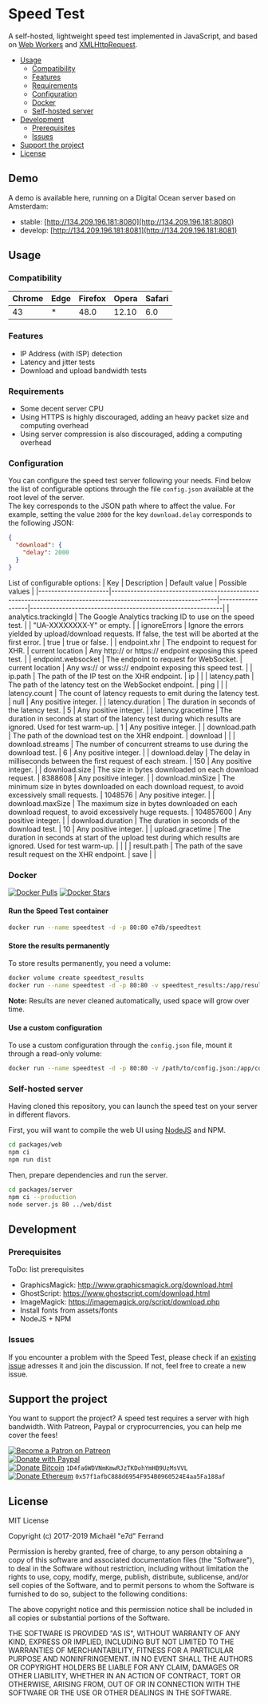 # Speed Test

A self-hosted, lightweight speed test implemented in JavaScript, and based on [Web Workers](https://developer.mozilla.org/docs/Web/API/Web_Workers_API) and [XMLHttpRequest](https://developer.mozilla.org/docs/Web/API/XMLHttpRequest).

- [Usage](#usage)
  - [Compatibility](#compatibility)
  - [Features](#features)
  - [Requirements](#requirements)
  - [Configuration](#configuration)
  - [Docker](#docker)
  - [Self-hosted server](#self-hosted-server)
- [Development](#development)
  - [Prerequisites](#prerequisites)
  - [Issues](#issues)
- [Support the project](#support-the-project)
- [License](#license)

## Demo

A demo is available here, running on a Digital Ocean server based on Amsterdam:

- stable: [http://134.209.196.181:8080](http://134.209.196.181:8080)
- develop: [http://134.209.196.181:8081](http://134.209.196.181:8081)

## Usage

### Compatibility

| Chrome | Edge | Firefox | Opera | Safari |
| ------ | ---- | ------- | ----- | ------ |
| 43     | \*   | 48.0    | 12.10 | 6.0    |

### Features

- IP Address (with ISP) detection
- Latency and jitter tests
- Download and upload bandwidth tests

### Requirements

- Some decent server CPU
- Using HTTPS is highly discouraged, adding an heavy packet size and computing overhead
- Using server compression is also discouraged, adding a computing overhead

### Configuration

You can configure the speed test server following your needs. Find below the list of configurable options through the file `config.json` available at the root level of the server.  
The key corresponds to the JSON path where to affect the value. For example, setting the value `2000` for the key `download.delay` corresponds to the following JSON:

```json
{
  "download": {
    "delay": 2000
  }
}
```

List of configurable options:
| Key | Description | Default value | Possible values |
|----------------------|---------------------------------------------------------------------------------------------------------------|------------------|------------------------------------------------------------|
| analytics.trackingId | The Google Analytics tracking ID to use on the speed test. | | "UA-XXXXXXXX-Y" or empty. |
| ignoreErrors | Ignore the errors yielded by upload/download requests. If false, the test will be aborted at the first error. | true | true or false. |
| endpoint.xhr | The endpoint to request for XHR. | current location | Any http:// or https:// endpoint exposing this speed test. |
| endpoint.websocket | The endpoint to request for WebSocket. | current location | Any ws:// or wss:// endpoint exposing this speed test. |
| ip.path | The path of the IP test on the XHR endpoint. | ip | |
| latency.path | The path of the latency test on the WebSocket endpoint. | ping | |
| latency.count | The count of latency requests to emit during the latency test. | null | Any positive integer. |
| latency.duration | The duration in seconds of the latency test. | 5 | Any positive integer. |
| latency.gracetime | The duration in seconds at start of the latency test during which results are ignored. Used for test warm-up. | 1 | Any positive integer. |
| download.path | The path of the download test on the XHR endpoint. | download | |
| download.streams | The number of concurrent streams to use during the download test. | 6 | Any positive integer. |
| download.delay | The delay in milliseconds between the first request of each stream. | 150 | Any positive integer. |
| download.size | The size in bytes downloaded on each download request. | 8388608 | Any positive integer. |
| download.minSize | The minimum size in bytes downloaded on each download request, to avoid excessively small requests. | 1048576 | Any positive integer. |
| download.maxSize | The maximum size in bytes downloaded on each download request, to avoid excessively huge requests. | 104857600 | Any positive integer. |
| download.duration | The duration in seconds of the download test. | 10 | Any positive integer. |
| upload.gracetime | The duration in seconds at start of the upload test during which results are ignored. Used for test warm-up. | | |
| result.path | The path of the save result request on the XHR endpoint. | save | |

### Docker

[![Docker Pulls](https://img.shields.io/docker/pulls/e7db/speedtest.svg)](https://hub.docker.com/r/e7db/speedtest)
[![Docker Stars](https://img.shields.io/docker/stars/e7db/speedtest.svg)](https://hub.docker.com/r/e7db/speedtest)

#### Run the Speed Test container

```sh
docker run --name speedtest -d -p 80:80 e7db/speedtest
```

#### Store the results permanently

To store results permanently, you need a volume:

```sh
docker volume create speedtest_results
docker run --name speedtest -d -p 80:80 -v speedtest_results:/app/results e7db/speedtest
```

**Note:** Results are never cleaned automatically, used space will grow over time.

#### Use a custom configuration

To use a custom configuration through the `config.json` file, mount it through a read-only volume:

```sh
docker run --name speedtest -d -p 80:80 -v /path/to/config.json:/app/config.json:ro e7db/speedtest
```

### Self-hosted server

Having cloned this repository, you can launch the speed test on your server in different flavors.

First, you will want to compile the web UI using [NodeJS](https://nodejs.org/) and NPM.

```sh
cd packages/web
npm ci
npm run dist
```

Then, prepare dependencies and run the server.

```sh
cd packages/server
npm ci --production
node server.js 80 ../web/dist
```

## Development

### Prerequisites

ToDo: list prerequisites

- GraphicsMagick: http://www.graphicsmagick.org/download.html
- GhostScript: https://www.ghostscript.com/download.html
- ImageMagick: https://imagemagick.org/script/download.php
- Install fonts from assets/fonts
- NodeJS + NPM

### Issues

If you encounter a problem with the Speed Test, please check if an [existing issue](https://github.com/e7d/speedtest/issues) adresses it and join the discussion. If not, feel free to create a new issue.

## Support the project

You want to support the project? A speed test requires a server with high bandwidth. With Patreon, Paypal or cryprocurrencies, you can help me cover the fees!

[![Become a Patron on Patreon](https://img.shields.io/badge/sponsor-patreon-orange.svg)](https://www.patreon.com/e7d)  
[![Donate with Paypal](https://img.shields.io/badge/donate-paypal-blue.svg)](https://www.paypal.com/cgi-bin/webscr?cmd=_s-xclick&hosted_button_id=B28JLHA4UNKQC&source=url)  
[![Donate Bitcoin](https://img.shields.io/badge/donate-bitcoin-yellow.svg)](bitcoin:1D4fa6WDVNmKmwRJzTKDohYmHB9UzMsVVL?message=Speed%20%Test%20donation) `1D4fa6WDVNmKmwRJzTKDohYmHB9UzMsVVL`  
[![Donate Ethereum](https://img.shields.io/badge/donate-ethereum-lightgrey.svg)](ethereum:0x57f1afbC888d6954F954B0960524E4aa5Fa188af?message=Speed%20%Test%20donation) `0x57f1afbC888d6954F954B0960524E4aa5Fa188af`

## License

MIT License

Copyright (c) 2017-2019 Michaël "e7d" Ferrand

Permission is hereby granted, free of charge, to any person obtaining a copy
of this software and associated documentation files (the "Software"), to deal
in the Software without restriction, including without limitation the rights
to use, copy, modify, merge, publish, distribute, sublicense, and/or sell
copies of the Software, and to permit persons to whom the Software is
furnished to do so, subject to the following conditions:

The above copyright notice and this permission notice shall be included in all
copies or substantial portions of the Software.

THE SOFTWARE IS PROVIDED "AS IS", WITHOUT WARRANTY OF ANY KIND, EXPRESS OR
IMPLIED, INCLUDING BUT NOT LIMITED TO THE WARRANTIES OF MERCHANTABILITY,
FITNESS FOR A PARTICULAR PURPOSE AND NONINFRINGEMENT. IN NO EVENT SHALL THE
AUTHORS OR COPYRIGHT HOLDERS BE LIABLE FOR ANY CLAIM, DAMAGES OR OTHER
LIABILITY, WHETHER IN AN ACTION OF CONTRACT, TORT OR OTHERWISE, ARISING FROM,
OUT OF OR IN CONNECTION WITH THE SOFTWARE OR THE USE OR OTHER DEALINGS IN THE
SOFTWARE.

